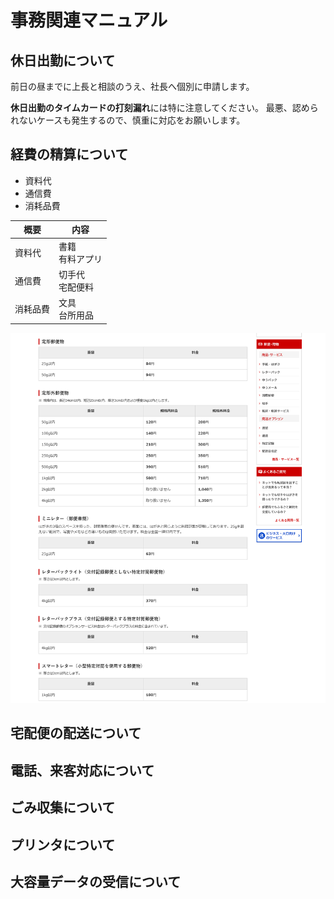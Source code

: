 # 事務関連マニュアル

## 休日出勤について

前日の昼までに上長と相談のうえ、社長へ個別に申請します。

**休日出勤のタイムカードの打刻漏れ**には特に注意してください。
最悪、認められないケースも発生するので、慎重に対応をお願いします。

## 経費の精算について

- 資料代
- 通信費
- 消耗品費

| 概要     | 内容               |
| -------- | ------------------ |
| 資料代   | 書籍<br>有料アプリ |
| 通信費   | 切手代<br>宅配便料 |
| 消耗品費 | 文具<br>台所用品   |

![切手画像](img/one_price.png)

## 宅配便の配送について

## 電話、来客対応について

## ごみ収集について

## プリンタについて

## 大容量データの受信について
